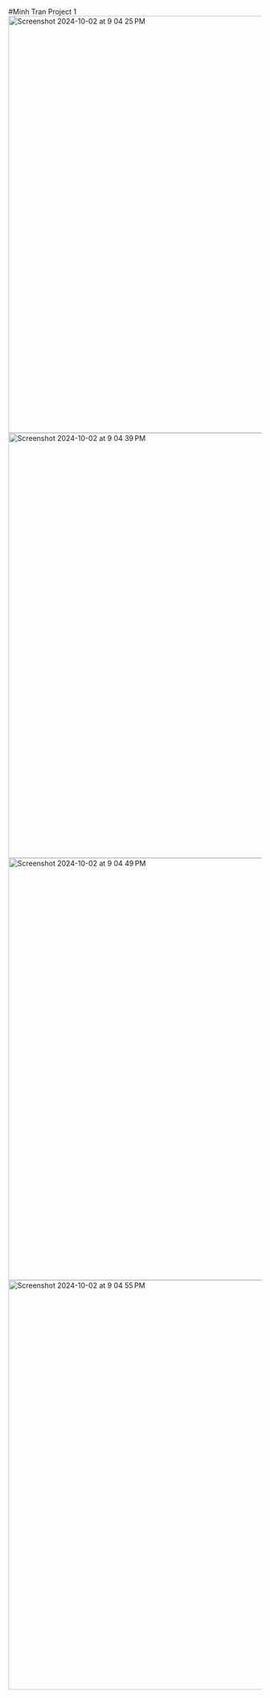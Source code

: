 #Minh Tran Project 1
<img width="828" alt="Screenshot 2024-10-02 at 9 04 25 PM" src="https://github.com/user-attachments/assets/dcbcb782-3f74-4632-885b-b53718f4b9bc">
<img width="844" alt="Screenshot 2024-10-02 at 9 04 39 PM" src="https://github.com/user-attachments/assets/87e6266f-34c6-454a-bc80-04f75ca5eaef">
<img width="838" alt="Screenshot 2024-10-02 at 9 04 49 PM" src="https://github.com/user-attachments/assets/e115b981-d35f-4aeb-9476-622cbc0467d8">
<img width="813" alt="Screenshot 2024-10-02 at 9 04 55 PM" src="https://github.com/user-attachments/assets/f3cdf313-95f2-4c5b-a972-b1a09bb30a47">
